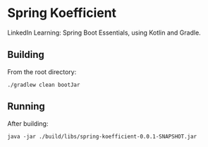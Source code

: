 # Spring Koefficient

LinkedIn Learning: Spring Boot Essentials, using Kotlin and Gradle.

## Building

From the root directory:

`./gradlew clean bootJar`

## Running

After building:

`java -jar ./build/libs/spring-koefficient-0.0.1-SNAPSHOT.jar`
